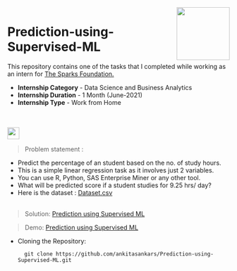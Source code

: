 <img align = right height = 120 width = 120 src = https://www.thesparksfoundationsingapore.org/images/logo_small.png>

# Prediction-using-Supervised-ML

This repository contains one of the tasks that I completed while working as an intern for [The Sparks Foundation.](https://www.thesparksfoundationsingapore.org/)
- **Internship Category** - Data Science and Business Analytics
- **Internship Duration** - 1 Month (June-2021)
- **Internship Type** - Work from Home
<br><br><br>
<img height="27" src="https://img.shields.io/badge/Prediction using Supervised ML -Level  Beginner-green.svg?&style=for-the-badge&logo=TheSparksFoundation&logoColor=red" />
<br>

> Problem statement :
- Predict the percentage of an student based on the no. of study hours. <br>
- This is a simple linear regression task as it involves just 2 variables.<br>
- You can use R, Python, SAS Enterprise Miner or any other tool.<br>
- What will be predicted score if a student studies for 9.25 hrs/ day? <br>
- Here is the dataset :
<a href="https://github.com/Kushal997-das/THE-SPARKS-FOUNDATION/blob/master/Prediction%20using%20Supervised%20ML/student_scores%20-%20student_scores.csv">Dataset.csv</a><br><br>

> Solution:
<a href="https://github.com/ankitasankars/Prediction-using-Supervised-ML/blob/main/Task%201_Prediction_using_Supervised_ML.ipynb">Prediction using Supervised ML </a>

> Demo:
<a href="">Prediction using Supervised ML</a>

- Cloning the Repository: 

        git clone https://github.com/ankitasankars/Prediction-using-Supervised-ML.git
